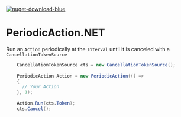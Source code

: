 [![nuget-download-blue](https://user-images.githubusercontent.com/54571583/217700276-a8730c9a-c96e-47bd-a63a-d4a2874b572a.png)](https://www.nuget.org/packages/PeriodicAction.NET/)

# PeriodicAction.NET

Run an `Action` periodically at the `Interval` until it is canceled with a `CancellationTokenSource`


```cs
    CancellationTokenSource cts = new CancellationTokenSource();
    
    PeriodicAction Action = new PeriodicAction(() =>
    {
      // Your Action
    }, 1);
        
    Action.Run(cts.Token);
    cts.Cancel();
```